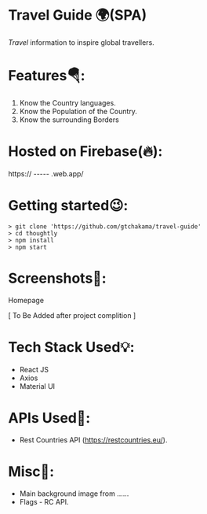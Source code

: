 
# Travel Guide 🌍(SPA)
 _Travel_ information to inspire global travellers.

# Features🪂:
 1. Know the Country languages.
 2. Know the Population of the Country.
 3. Know the surrounding Borders

# Hosted on Firebase(🔥):
https:// -----  .web.app/

# Getting started😉:
```
> git clone 'https://github.com/gtchakama/travel-guide'
> cd thoughtly
> npm install
> npm start
```

# Screenshots📼:

 Homepage
 
[ To Be Added after project complition ]



# Tech Stack Used💡:
 - React JS
 - Axios
 - Material UI

# APIs Used🔮:

* Rest Countries API (https://restcountries.eu/).

# Misc🎈:

* Main background image from ...... 
* Flags - RC API.
